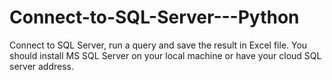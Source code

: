 # Connect-to-SQL-Server---Python
Connect to SQL Server, run a query and save the result in Excel file.
You should install MS SQL Server on your local machine or have your cloud SQL server address.
